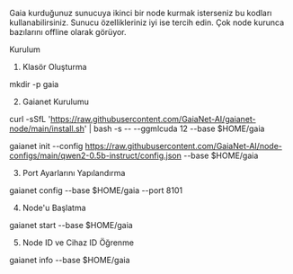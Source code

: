 Gaia kurduğunuz sunucuya ikinci bir node kurmak isterseniz bu kodları kullanabilirsiniz.
Sunucu özellikleriniz iyi ise tercih edin. Çok node kurunca bazılarını offline olarak görüyor.



Kurulum

1. Klasör Oluşturma

mkdir -p gaia

2. Gaianet Kurulumu

curl -sSfL 'https://raw.githubusercontent.com/GaiaNet-AI/gaianet-node/main/install.sh' | bash -s -- --ggmlcuda 12 --base $HOME/gaia

gaianet init --config https://raw.githubusercontent.com/GaiaNet-AI/node-configs/main/qwen2-0.5b-instruct/config.json --base $HOME/gaia

3. Port Ayarlarını Yapılandırma

gaianet config --base $HOME/gaia --port 8101

4. Node'u Başlatma

gaianet start --base $HOME/gaia

5. Node ID ve Cihaz ID Öğrenme

gaianet info --base $HOME/gaia

